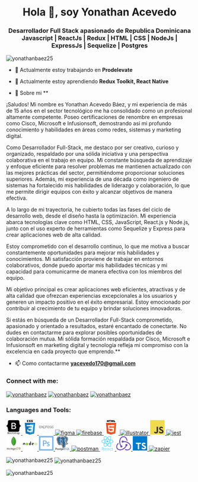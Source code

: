 <h1 align="center">Hola 👋, soy Yonathan Acevedo</h1>
<h3 align="center">Desarrollador Full Stack apasionado de Republica Dominicana Javascript | ReactJs | Redux | HTML | CSS | NodeJs | ExpressJs | Sequelize | Postgres</h3>

<p align="left"> <img src="https://komarev.com/ghpvc/?username=yonathanbaez25&label=Profile%20views&color=0e75b6&style=flat" alt="yonathanbaez25" /> </p>

- 🔭 Actualmente estoy trabajando en **Prodelevate**

- 🌱 Actualmente estoy aprendiendo **Redux Toolkit, React Native**

- 💬 Sobre mi **
  
¡Saludos! Mi nombre es Yonathan Acevedo Báez, y mi experiencia de más de 15 años en el sector tecnológico me ha consolidado como un profesional altamente competente. Poseo certificaciones de renombre en empresas como Cisco, Microsoft e Infusionsoft, demostrando así mi profundo conocimiento y habilidades en áreas como redes, sistemas y marketing digital.

Como Desarrollador Full-Stack, me destaco por ser creativo, curioso y organizado, respaldado por una sólida iniciativa y una perspectiva colaborativa en el trabajo en equipo. Mi constante búsqueda de aprendizaje y enfoque eficiente para resolver problemas me mantienen actualizado con las mejores prácticas del sector, permitiéndome proporcionar soluciones superiores. Además, mi experiencia de una década como ingeniero de sistemas ha fortalecido mis habilidades de liderazgo y colaboración, lo que me permite dirigir equipos con éxito y alcanzar objetivos de manera efectiva.

A lo largo de mi trayectoria, he cubierto todas las fases del ciclo de desarrollo web, desde el diseño hasta la optimización. Mi experiencia abarca tecnologías clave como HTML, CSS, JavaScript, React.js y Node.js, junto con el uso experto de herramientas como Sequelize y Express para crear aplicaciones web de alta calidad.

Estoy comprometido con el desarrollo continuo, lo que me motiva a buscar constantemente oportunidades para mejorar mis habilidades y conocimientos. Mi satisfacción proviene de trabajar en entornos colaborativos, donde puedo aportar mis habilidades técnicas y mi capacidad para comunicarme de manera efectiva con los miembros del equipo.

Mi objetivo principal es crear aplicaciones web eficientes, atractivas y de alta calidad que ofrezcan experiencias excepcionales a los usuarios y generen un impacto positivo en el éxito empresarial. Estoy emocionado por contribuir al crecimiento de tu equipo y brindar soluciones innovadoras.

Si estás en búsqueda de un Desarrollador Full-Stack comprometido, apasionado y orientado a resultados, estaré encantado de conectarte. No dudes en contactarme para explorar posibles oportunidades de colaboración mutua. Mi sólida formación respaldada por Cisco, Microsoft e Infusionsoft en marketing digital y tecnología refleja mi compromiso con la excelencia en cada proyecto que emprendo.**

- 📫 Como contactarme **yacevedo170@gmail.com**

<h3 align="left">Connect with me:</h3>
<p align="left">
<a href="https://www.linkedin.com/in/yonathan-acevedo-baez-26a453b4/" target="blank"><img align="center" src="https://raw.githubusercontent.com/rahuldkjain/github-profile-readme-generator/master/src/images/icons/Social/linked-in-alt.svg" alt="yonathanbaez" height="30" width="40" /></a>
<a href="https://www.facebook.com/yonathan.acevedobaez" target="blank"><img align="center" src="https://raw.githubusercontent.com/rahuldkjain/github-profile-readme-generator/master/src/images/icons/Social/facebook.svg" alt="yonathanbaez" height="30" width="40" /></a>
<a href="https://www.instagram.com/yonathanacevedob" target="blank"><img align="center" src="https://raw.githubusercontent.com/rahuldkjain/github-profile-readme-generator/master/src/images/icons/Social/instagram.svg" alt="yonathanbaez" height="30" width="40" /></a>
</p>

<h3 align="left">Languages and Tools:</h3>
<p align="left"> <a href="https://getbootstrap.com" target="_blank" rel="noreferrer"> <img src="https://raw.githubusercontent.com/devicons/devicon/master/icons/bootstrap/bootstrap-plain-wordmark.svg" alt="bootstrap" width="40" height="40"/> </a> <a href="https://www.w3schools.com/css/" target="_blank" rel="noreferrer"> <img src="https://raw.githubusercontent.com/devicons/devicon/master/icons/css3/css3-original-wordmark.svg" alt="css3" width="40" height="40"/> </a> <a href="https://expressjs.com" target="_blank" rel="noreferrer"> <img src="https://raw.githubusercontent.com/devicons/devicon/master/icons/express/express-original-wordmark.svg" alt="express" width="40" height="40"/> </a> <a href="https://www.figma.com/" target="_blank" rel="noreferrer"> <img src="https://www.vectorlogo.zone/logos/figma/figma-icon.svg" alt="figma" width="40" height="40"/> </a> <a href="https://firebase.google.com/" target="_blank" rel="noreferrer"> <img src="https://www.vectorlogo.zone/logos/firebase/firebase-icon.svg" alt="firebase" width="40" height="40"/> </a> <a href="https://www.w3.org/html/" target="_blank" rel="noreferrer"> <img src="https://raw.githubusercontent.com/devicons/devicon/master/icons/html5/html5-original-wordmark.svg" alt="html5" width="40" height="40"/> </a> <a href="https://www.adobe.com/in/products/illustrator.html" target="_blank" rel="noreferrer"> <img src="https://www.vectorlogo.zone/logos/adobe_illustrator/adobe_illustrator-icon.svg" alt="illustrator" width="40" height="40"/> </a> <a href="https://developer.mozilla.org/en-US/docs/Web/JavaScript" target="_blank" rel="noreferrer"> <img src="https://raw.githubusercontent.com/devicons/devicon/master/icons/javascript/javascript-original.svg" alt="javascript" width="40" height="40"/> </a> <a href="https://jestjs.io" target="_blank" rel="noreferrer"> <img src="https://www.vectorlogo.zone/logos/jestjsio/jestjsio-icon.svg" alt="jest" width="40" height="40"/> </a> <a href="https://www.mongodb.com/" target="_blank" rel="noreferrer"> <img src="https://raw.githubusercontent.com/devicons/devicon/master/icons/mongodb/mongodb-original-wordmark.svg" alt="mongodb" width="40" height="40"/> </a> <a href="https://nodejs.org" target="_blank" rel="noreferrer"> <img src="https://raw.githubusercontent.com/devicons/devicon/master/icons/nodejs/nodejs-original-wordmark.svg" alt="nodejs" width="40" height="40"/> </a> <a href="https://www.photoshop.com/en" target="_blank" rel="noreferrer"> <img src="https://raw.githubusercontent.com/devicons/devicon/master/icons/photoshop/photoshop-line.svg" alt="photoshop" width="40" height="40"/> </a> <a href="https://www.postgresql.org" target="_blank" rel="noreferrer"> <img src="https://raw.githubusercontent.com/devicons/devicon/master/icons/postgresql/postgresql-original-wordmark.svg" alt="postgresql" width="40" height="40"/> </a> <a href="https://postman.com" target="_blank" rel="noreferrer"> <img src="https://www.vectorlogo.zone/logos/getpostman/getpostman-icon.svg" alt="postman" width="40" height="40"/> </a> <a href="https://reactjs.org/" target="_blank" rel="noreferrer"> <img src="https://raw.githubusercontent.com/devicons/devicon/master/icons/react/react-original-wordmark.svg" alt="react" width="40" height="40"/> </a> <a href="https://redux.js.org" target="_blank" rel="noreferrer"> <img src="https://raw.githubusercontent.com/devicons/devicon/master/icons/redux/redux-original.svg" alt="redux" width="40" height="40"/> </a> <a href="https://www.typescriptlang.org/" target="_blank" rel="noreferrer"> <img src="https://raw.githubusercontent.com/devicons/devicon/master/icons/typescript/typescript-original.svg" alt="typescript" width="40" height="40"/> </a> <a href="https://zapier.com" target="_blank" rel="noreferrer"> <img src="https://www.vectorlogo.zone/logos/zapier/zapier-icon.svg" alt="zapier" width="40" height="40"/> </a> </p>

<p><img align="left" src="https://github-readme-stats.vercel.app/api/top-langs?username=yonathanbaez25&show_icons=true&locale=en&layout=compact" alt="yonathanbaez25" /></p>

<p>&nbsp;<img align="center" src="https://github-readme-stats.vercel.app/api?username=yonathanbaez25&show_icons=true&locale=en" alt="yonathanbaez25" /></p>

<p><img align="center" src="https://github-readme-streak-stats.herokuapp.com/?user=yonathanbaez25&" alt="yonathanbaez25" /></p>
